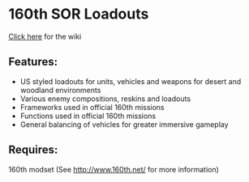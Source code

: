 # 160th SOR Loadouts

[Click here](https://github.com/scooby78/160thSOR/wiki) for the wiki

## Features:

- US styled loadouts for units, vehicles and weapons for desert and woodland environments
- Various enemy compositions, reskins and loadouts
- Frameworks used in official 160th missions
- Functions used in official 160th missions
- General balancing of vehicles for greater immersive gameplay

## Requires:
160th modset (See http://www.160th.net/ for more information)

